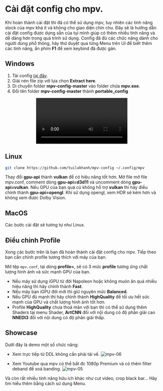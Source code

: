 

# Cài đặt config cho mpv.

Khi hoàn thành cài đặt thì đã có thể sử dụng mpv, tuy nhiên các tính năng stock của mpv khá ít và không cho giao diện chỉn chu. Đây sẽ là hướng dẫn cài đặt config được dựng sẵn của tụi mình giúp có thêm nhiều tính năng và dễ dàng hơn trong quá trình sử dụng.
Config đã đủ các chức năng dành cho người dùng phổ thông, hãy thử duyệt qua từng Menu trên UI để biết thêm các tính năng, ấn phím **F1** để xem keybind đã được gán.

## Windows

1. Tải config [tại đây](https://github.com/tuilakhanh/mpv-config/archive/refs/heads/master.zip).
2. Giải nén file zip với lựa chọn **Extract here**.
3. Di chuyển folder **mpv-config-master** vào folder chứa **mpv.exe**.
4. Đổi tên folder **mpv-config-master** thành **portable_config**

<div style="text-align: center">
  <video controls>
    <source src="mpv-04.mp4" type="video/mp4" />
  </video>
</div>

## Linux

```bash
git clone https://github.com/tuilakhanh/mpv-config ~/.config/mpv
```

Thay đổi **gpu-api** thành **vulkan** để có hiệu năng tốt hơn. Mở file mở file mpv.conf, comment dòng **gpu-api=d3d11** và uncomment dòng **gpu-api=vulkan**.
Nếu GPU của bạn quá cũ không hỗ trợ **vulkan** thì hãy điều chỉnh thành **gpu-api=opengl**. Khi sử dụng opengl, xem HDR sẽ kém hơn và không xem được Dolby Vision.

## MacOS

Các bước cài đặt sẽ tương tự như Linux.

## Điều chỉnh Profile
Xong các bước trên là bạn đã hoàn thành cài đặt config cho mpv. Tiếp theo bạn cần chỉnh profile tương thích với máy của bạn.

Mở tệp `mpv.conf`, tại dòng **profile=**, sẽ có 3 mức **profile** tương ứng chất lượng hình ảnh và sức mạnh GPU của bạn. 
- Nếu máy sử dụng iGPU từ đời Napoleon hoặc không muón ăn quá nhiều hiệu năng thì hãy chỉnh thành **Fast**.
- Nếu máy bạn iGPU đời mới thì giữ nguyên mức **Balanced**.
- Nếu GPU đủ mạnh thì hãy chỉnh thành **HighQuality** đề tối ưu hết sức mạnh của GPU và chất lượng hình ảnh tốt hơn.
- Profile **HighQuality** chưa thoả mãn với bạn thì có thể sử dụng thêm Shaders tại menu Shader, **ArtCNN** đối với nội dung có độ phân giải cao **NNEDI3** đối với nội dung có độ phân giải thấp.

## Showcase

Dưới đây là demo một số chức năng:

- Xem trực tiếp từ DDL không cần phải tải về.
![mpv-06](mpv-06.webp)

- Xem Youtube qua mpv có thể bắt đc 1080p Premium và có thêm filter deband để xoá banding.
![mpv-05](mpv-05.webp)

Và còn rất nhiều tính năng hữu ích khác như cut video, crop black bar... Hãy tìm hiểu thêm bằng cách sử dụng Menu.